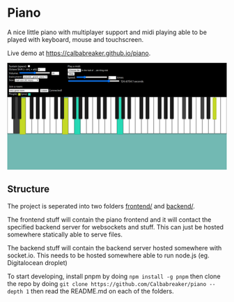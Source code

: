 # Piano

A nice little piano with multiplayer support and midi playing able to be played
with keyboard, mouse and touchscreen.

Live demo at https://calbabreaker.github.io/piano.

![piano-screenshot](./.github/piano-screenshot.png)

## Structure

The project is seperated into two folders [frontend/](./frontend) and [backend/](./backend).

The frontend stuff will contain the piano frontend and it will contact the specified backend
server for websockets and stuff. This can just be hosted somewhere statically able to serve files.

The backend stuff will contain the backend server hosted somewhere with socket.io. This needs
to be hosted somewhere able to run node.js (eg. Digitalocean droplet)

To start developing, install pnpm by doing `npm install -g pnpm` then clone the
repo by doing `git clone https://github.com/Calbabreaker/piano --depth 1` then
read the README.md on each of the folders.
